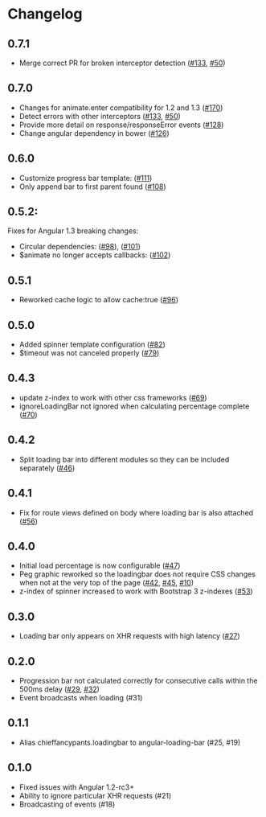 Changelog
==========

## 0.7.1
- Merge correct PR for broken interceptor detection ([#133](https://github.com/chieffancypants/angular-loading-bar/pull/133), [#50](https://github.com/chieffancypants/angular-loading-bar/pull/50))

## 0.7.0
- Changes for animate.enter compatibility for 1.2 and 1.3 ([#170](https://github.com/chieffancypants/angular-loading-bar/pull/170))
- Detect errors with other interceptors ([#133](https://github.com/chieffancypants/angular-loading-bar/pull/133), [#50](https://github.com/chieffancypants/angular-loading-bar/pull/50))
- Provide more detail on response/responseError events ([#128](https://github.com/chieffancypants/angular-loading-bar/pull/128))
- Change angular dependency in bower ([#126](https://github.com/chieffancypants/angular-loading-bar/issues/126))

## 0.6.0
- Customize progress bar template: ([#111](https://github.com/chieffancypants/angular-loading-bar/pull/111))
- Only append bar to first parent found ([#108](https://github.com/chieffancypants/angular-loading-bar/pull/108))

## 0.5.2:
Fixes for Angular 1.3 breaking changes:
- Circular dependencies: ([#98](https://github.com/chieffancypants/angular-loading-bar/issues/98)), ([#101](https://github.com/chieffancypants/angular-loading-bar/pull/101))
- $animate no longer accepts callbacks: ([#102](https://github.com/chieffancypants/angular-loading-bar/pull/102))

## 0.5.1
- Reworked cache logic to allow cache:true ([#96](https://github.com/chieffancypants/angular-loading-bar/pull/96))

## 0.5.0
- Added spinner template configuration ([#82](https://github.com/chieffancypants/angular-loading-bar/pull/82))
- $timeout was not canceled properly ([#79](https://github.com/chieffancypants/angular-loading-bar/pull/79))

## 0.4.3
- update z-index to work with other css frameworks ([#69](https://github.com/chieffancypants/angular-loading-bar/pull/69))
- ignoreLoadingBar not ignored when calculating percentage complete ([#70](https://github.com/chieffancypants/angular-loading-bar/pull/70))

## 0.4.2
- Split loading bar into different modules so they can be included separately ([#46](https://github.com/chieffancypants/angular-loading-bar/issues/46))

## 0.4.1
- Fix for route views defined on body where loading bar is also attached ([#56](https://github.com/chieffancypants/angular-loading-bar/issues/56))

## 0.4.0
- Initial load percentage is now configurable ([#47](https://github.com/chieffancypants/angular-loading-bar/issues/47))
- Peg graphic reworked so the loadingbar does not require CSS changes when not at the very top of the page ([#42](https://github.com/chieffancypants/angular-loading-bar/issues/42), [#45](https://github.com/chieffancypants/angular-loading-bar/issues/45), [#10](https://github.com/chieffancypants/angular-loading-bar/issues/10))
- z-index of spinner increased to work with Bootstrap 3 z-indexes ([#53](https://github.com/chieffancypants/angular-loading-bar/issues/53))

## 0.3.0
- Loading bar only appears on XHR requests with high latency ([#27](https://github.com/chieffancypants/angular-loading-bar/issues/27))

## 0.2.0
- Progression bar not calculated correctly for consecutive calls within the 500ms delay ([#29](https://github.com/chieffancypants/angular-loading-bar/issues/29), [#32](https://github.com/chieffancypants/angular-loading-bar/issues/32))
- Event broadcasts when loading (#31)

## 0.1.1
- Alias chieffancypants.loadingbar to angular-loading-bar (#25, #19)

## 0.1.0
- Fixed issues with Angular 1.2-rc3+
- Ability to ignore particular XHR requests (#21)
- Broadcasting of events (#18)
